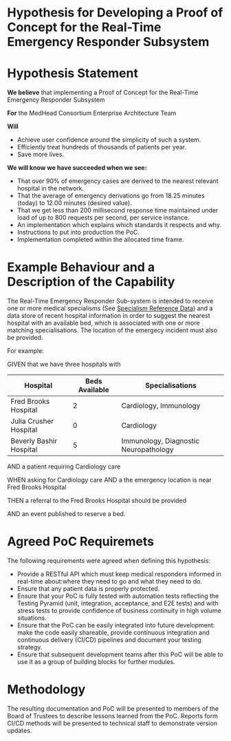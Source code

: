 # Hypothesis for Developing a Proof of Concept for the Real-Time Emergency Responder Subsystem

# Hypothesis Statement

**We believe** that implementing a Proof of Concept for the Real-Time Emergency
Responder Subsystem

**For** the MedHead Consortium Enterprise Architecture Team

**Will**
* Achieve user confidence around the simplicity of such a system.
* Efficiently treat hundreds of thousands of patients per year.
* Save more lives.

**We will know we have succeeded when we see:**
* That over 90% of emergency cases are derived to the nearest relevant hospital in the network.
* That the average of emergency derivations go from 18.25 minutes (today) to 12.00 minutes (desired value).
* That we get less than 200 millisecond response time maintained under load of up to 800 requests per second, per service instance.
* An implementation which explains which standards it respects and why.
* Instructions to put into production the PoC.
* Implementation completed within the allocated time frame.

# Example Behaviour and a Description of the Capability

The Real-Time Emergency Responder Sub-system is intended to receive one or more medical specialisms (See [Specialism Reference Data](../models/reference-data/specialities)) 
and a data store of recent hospital information in order to suggest the nearest hospital with an available bed, which is associated with
    one or more matching specialisations. The location of the emergecy incident must also be provided.
    
   For example:
   
   GIVEN that we have three hospitals with
   
   | Hospital | Beds Available  | Specialisations |
   | -------- | --------------  | -------------- |
   | Fred Brooks Hospital | 2 | Cardiology, Immunology |
   | Julia Crusher Hospital | 0 | Cardiology |
   | Beverly Bashir Hospital | 5 | Immunology, Diagnostic Neuropathology |
   
   AND a patient requiring Cardiology care
   
   WHEN asking for Cardiology care AND a the emergency location is near Fred Brooks Hospital
   
   THEN a referral to the Fred Brooks Hospital should be provided
   
   AND an event published to reserve a bed.


# Agreed PoC Requiremets

The following requirements were agreed when defining this hypothesis:

* Provide a RESTful API which must keep medical responders informed in real-time about:where they need to go and what they need to do.
* Ensure that any patient data is properly protected. 
* Ensure that your PoC is fully tested with automation tests reflecting the Testing Pyramid (unit, integration, acceptance, and E2E tests) and with stress tests to provide confidence of business continuity in high volume situations.
* Ensure that the PoC can be easily integrated into future development: make the code easily shareable, provide continuous integration and continuous delivery (CI/CD) pipelines and document your testing strategy.
* Ensure that subsequent development teams after this PoC will be able to use it as a group of building blocks for further modules.


# Methodology

The resulting documentation and PoC will be presented to members of the Board of Trustees to describe lessons learned from the PoC.
Reports form CI/CD methods will be presented to technical staff to demonstrate version updates.


